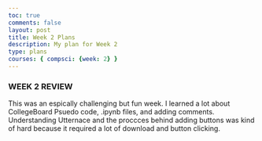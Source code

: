 ```yaml
---
toc: true
comments: false
layout: post
title: Week 2 Plans
description: My plan for Week 2
type: plans
courses: { compsci: {week: 2} }
---
```


### WEEK 2 REVIEW

This was an espically challenging but fun week. I learned a lot about CollegeBoard Psuedo code, .ipynb files, and adding comments. Understanding Utternace and the proccces behind adding buttons was kind of hard because it required a lot of download and button clicking.